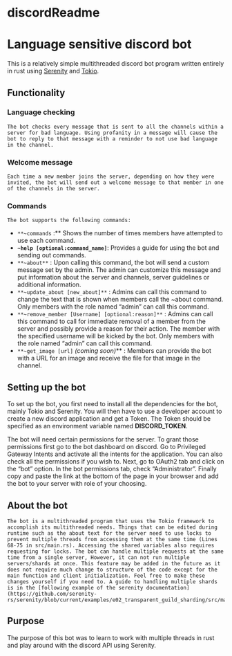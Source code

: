 # discordReadme

# Language sensitive discord bot

This is a relatively simple multithreaded discord bot program written entirely in rust using [Serenity](https://github.com/serenity-rs/serenity/tree/current) and [Tokio](https://github.com/tokio-rs/tokio). 

## Functionality

### Language checking

    The bot checks every message that is sent to all the channels within a server for bad language. Using profanity in a message will cause the bot to reply to that message with a reminder to not use bad language in the channel. 

### Welcome message

    Each time a new member joins the server, depending on how they were invited, the bot will send out a welcome message to that member in one of the channels in the server.

### Commands

    The bot supports the following commands:

- `**~commands`  :** Shows the number of times members have attempted to use each command.
- **`~help [optional:command_name]`**: Provides a guide for using the bot and sending out commands.
- `**~about**` : Upon calling this command, the bot will send a custom message set by the admin. The admin can customize this message and put information about the server and channels, server guidelines or additional information.
- `**~update_about [new_about]**` : Admins can call this command to change the text that is shown when members call the ~about command. Only members with the role named  “admin” can call this command.
- `**~remove_member [Username] [optional:reason]**` : Admins can call this command to call for immediate removal of a member from the server and possibly provide a reason for their action. The member with the specified username will be kicked by the bot. Only members with the role named “admin” can call this command.
- `**~get_image [url]` *(coming soon)*** : Members can provide the bot with a URL for an image and receive the file for that image in the channel.

## Setting up the bot

To set up the bot, you first need to install all the dependencies for the bot, mainly Tokio and Serenity. You will then have to use a developer account to create a new discord application and get a Token. The Token should be specified as an environment variable named **DISCORD_TOKEN**. 

The bot will need certain permissions for the server. To grant those permissions first go to the bot dashboard on discord. Go to Privileged Gateway Intents and activate all the intents for the application. You can also check all the permissions if you wish to. Next, go to OAuth2 tab and click on the “bot” option. In the bot permissions tab, check “Administrator”.  Finally copy and paste the link at the bottom of the page in your browser and add the bot to your server with role of your choosing.

## About the bot

    The bot is a multithreaded program that uses the Tokio framework to accomplish its multithreaded needs. Things that can be edited during runtime such as the about text for the server need to use locks to prevent multiple threads from accessing them at the same time (Lines 68-75 in src/main.rs). Accessing the shared variables also requires requesting for locks. The bot can handle multiple requests at the same time from a single server, However, it can not run multiple servers/shards at once. This feature may be added in the future as it does not require much change to structure of the code except for the main function and client initialization. Feel free to make these changes yourself if you need to. A guide to handling multiple shards is in the [following example of the serenity documentation](https://github.com/serenity-rs/serenity/blob/current/examples/e02_transparent_guild_sharding/src/main.rs).

## Purpose

The purpose of this bot was to learn to work with multiple threads in rust and play around with the discord API using Serenity.